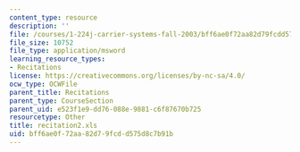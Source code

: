 ```yaml
---
content_type: resource
description: ''
file: /courses/1-224j-carrier-systems-fall-2003/bff6ae0f72aa82d79fcdd575d8c7b91b_recitation2.xls
file_size: 10752
file_type: application/msword
learning_resource_types:
- Recitations
license: https://creativecommons.org/licenses/by-nc-sa/4.0/
ocw_type: OCWFile
parent_title: Recitations
parent_type: CourseSection
parent_uid: e523f1e9-dd76-088e-9881-c6f87670b725
resourcetype: Other
title: recitation2.xls
uid: bff6ae0f-72aa-82d7-9fcd-d575d8c7b91b
---
```

